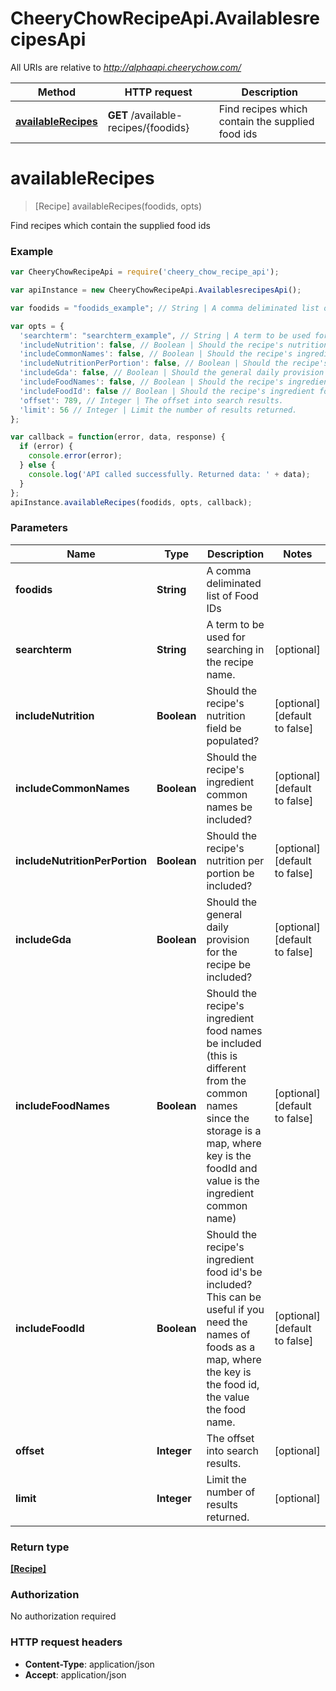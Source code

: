 # CheeryChowRecipeApi.AvailablesrecipesApi

All URIs are relative to *http://alphaapi.cheerychow.com/*

Method | HTTP request | Description
------------- | ------------- | -------------
[**availableRecipes**](AvailablesrecipesApi.md#availableRecipes) | **GET** /available-recipes/{foodids} | Find recipes which contain the supplied food ids


<a name="availableRecipes"></a>
# **availableRecipes**
> [Recipe] availableRecipes(foodids, opts)

Find recipes which contain the supplied food ids

### Example
```javascript
var CheeryChowRecipeApi = require('cheery_chow_recipe_api');

var apiInstance = new CheeryChowRecipeApi.AvailablesrecipesApi();

var foodids = "foodids_example"; // String | A comma deliminated list of Food IDs

var opts = { 
  'searchterm': "searchterm_example", // String | A term to be used for searching in the recipe name.
  'includeNutrition': false, // Boolean | Should the recipe's nutrition field be populated?
  'includeCommonNames': false, // Boolean | Should the recipe's ingredient common names be included?
  'includeNutritionPerPortion': false, // Boolean | Should the recipe's nutrition per portion be included?
  'includeGda': false, // Boolean | Should the general daily provision for the recipe be included?
  'includeFoodNames': false, // Boolean | Should the recipe's ingredient food names be included (this is different from the common names since the storage is a map, where key is the foodId and value is the ingredient common name)
  'includeFoodId': false // Boolean | Should the recipe's ingredient food id's be included? This can be useful if you need the names of foods as a map, where the key is the food id, the value the food name.
  'offset': 789, // Integer | The offset into search results.
  'limit': 56 // Integer | Limit the number of results returned.
};

var callback = function(error, data, response) {
  if (error) {
    console.error(error);
  } else {
    console.log('API called successfully. Returned data: ' + data);
  }
};
apiInstance.availableRecipes(foodids, opts, callback);
```

### Parameters

Name | Type | Description  | Notes
------------- | ------------- | ------------- | -------------
 **foodids** | **String**| A comma deliminated list of Food IDs | 
 **searchterm** | **String**| A term to be used for searching in the recipe name. | [optional] 
 **includeNutrition** | **Boolean**| Should the recipe&#39;s nutrition field be populated? | [optional] [default to false]
 **includeCommonNames** | **Boolean**| Should the recipe&#39;s ingredient common names be included? | [optional] [default to false]
 **includeNutritionPerPortion** | **Boolean**| Should the recipe&#39;s nutrition per portion be included? | [optional] [default to false]
 **includeGda** | **Boolean**| Should the general daily provision for the recipe be included? | [optional] [default to false]
 **includeFoodNames** | **Boolean**| Should the recipe&#39;s ingredient food names be included (this is different from the common names since the storage is a map, where key is the foodId and value is the ingredient common name) | [optional] [default to false]
 **includeFoodId** | **Boolean**| Should the recipe&#39;s ingredient food id&#39;s be included? This can be useful if you need the names of foods as a map, where the key is the food id, the value the food name. | [optional] [default to false]
 **offset** | **Integer**| The offset into search results. | [optional] 
 **limit** | **Integer**| Limit the number of results returned. | [optional] 

### Return type

[**[Recipe]**](Recipe.md)

### Authorization

No authorization required

### HTTP request headers

 - **Content-Type**: application/json
 - **Accept**: application/json

